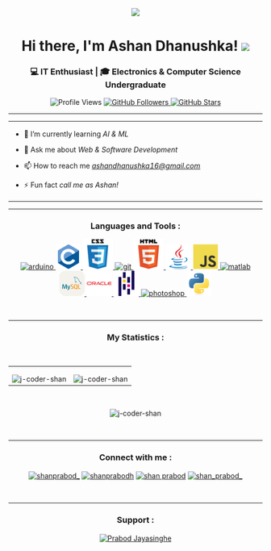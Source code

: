 <p align="center">
  <img src="https://github.com/7oSkaaa/7oSkaaa/blob/main/Images/about_me.gif?raw=true" width="100px">
</p>

<h1 align="center">Hi there, I'm Ashan Dhanushka! <img src="https://media.giphy.com/media/hvRJCLFzcasrR4ia7z/giphy.gif" width="35px"></h1>
<h3 align="center">💻 IT Enthusiast | 🎓 Electronics & Computer Science Undergraduate</h3>

<p align="center">
  <img src="https://komarev.com/ghpvc/?username=j-coder-shan&label=Profile%20views&color=0e75b6&style=flat" alt="Profile Views" />
  <a href="https://github.com/j-coder-shan?tab=followers">
    <img src="https://img.shields.io/github/followers/j-coder-shan?label=Followers&style=social" alt="GitHub Followers">
  </a>
  <a href="https://github.com/j-coder-shan">
    <img src="https://img.shields.io/github/stars/j-coder-shan?label=GitHub%20Stars&style=social" alt="GitHub Stars">
  </a>
</p>

---

<table align="center">
<tr border="none">
<td width="50%" align="left">

- 🌱 I’m currently learning *AI & ML*

- 💬 Ask me about *Web & Software Development*

- 📫 How to reach me *ashandhanushka16@gmail.com*

- ⚡ Fun fact *call me as Ashan!*
  
</td>
</tr>
</table>

- ---

<h3 align="CENTER">Languages and Tools :</h3>
<p align="CENTER"> <a href="https://www.arduino.cc/" target="_blank" rel="noreferrer"> <img src="https://cdn.worldvectorlogo.com/logos/arduino-1.svg" alt="arduino" width="50" height="50"/> </a> 
  <a href="https://www.cprogramming.com/" target="_blank" rel="noreferrer"> <img src="https://raw.githubusercontent.com/devicons/devicon/master/icons/c/c-original.svg" alt="c" width="50" height="50"/> </a> 
  <a href="https://www.w3schools.com/css/" target="_blank" rel="noreferrer"> <img src="https://raw.githubusercontent.com/devicons/devicon/master/icons/css3/css3-original-wordmark.svg" alt="css3" width="60" height="60"/> </a> 
  <a href="https://git-scm.com/" target="_blank" rel="noreferrer"> <img src="https://www.vectorlogo.zone/logos/git-scm/git-scm-icon.svg" alt="git" width="50" height="50"/> </a> 
  <a href="https://www.w3.org/html/" target="_blank" rel="noreferrer"> <img src="https://raw.githubusercontent.com/devicons/devicon/master/icons/html5/html5-original-wordmark.svg" alt="html5" width="60" height="60"/> </a> 
  <a href="https://www.java.com" target="_blank" rel="noreferrer"> <img src="https://raw.githubusercontent.com/devicons/devicon/master/icons/java/java-original.svg" alt="java" width="50" height="50"/> </a> 
  <a href="https://developer.mozilla.org/en-US/docs/Web/JavaScript" target="_blank" rel="noreferrer"> <img src="https://raw.githubusercontent.com/devicons/devicon/master/icons/javascript/javascript-original.svg" alt="javascript" width="50" height="50"/> </a> 
  <a href="https://www.mathworks.com/" target="_blank" rel="noreferrer"> <img src="https://upload.wikimedia.org/wikipedia/commons/2/21/Matlab_Logo.png" alt="matlab" width="50" height="50"/> </a> 
  <a href="https://www.mysql.com/" target="_blank" rel="noreferrer"> <img src="https://github.com/tandpfun/skill-icons/blob/main/icons/MySQL-Light.svg" alt="mysql" width="50" height="50"/> </a> 
  <a href="https://www.oracle.com/" target="_blank" rel="noreferrer"> <img src="https://raw.githubusercontent.com/devicons/devicon/master/icons/oracle/oracle-original.svg" alt="oracle" width="50" height="50"/> </a> 
  <a href="https://pandas.pydata.org/" target="_blank" rel="noreferrer"> <img src="https://raw.githubusercontent.com/devicons/devicon/2ae2a900d2f041da66e950e4d48052658d850630/icons/pandas/pandas-original.svg" alt="pandas" width="50" height="50"/> </a> 
  <a href="https://www.photoshop.com/en" target="_blank" rel="noreferrer"> <img src="https://github.com/Scar1109/skill-icons/blob/Scar1109/icons/Photoshop.svg" alt="photoshop" width="50" height="50"/> </a> 
  <a href="https://www.python.org" target="_blank" rel="noreferrer"> <img src="https://raw.githubusercontent.com/devicons/devicon/master/icons/python/python-original.svg" alt="python" width="50" height="50"/> </a> </p>
<br>

---
<h3 align="center">My Statistics :</h3>
<br>
<table align="center">
<tr border="none">
<td width="50%" align="left">
<p><img align="left" src="https://github-readme-stats.vercel.app/api?username=j-coder-shan&theme=dark&show_icons=true&locale=en&hide_border=false&no-bg=true&no-frame=true&langs_count=10" alt="j-coder-shan" /></p>
</td>
  <td> <p><img align="right" src="https://github-readme-streak-stats.herokuapp.com/?user=j-coder-shan&theme=dark&hide_border=false&no-bg=true&no-frame=true&langs_count=10" alt="j-coder-shan" /></p></td>
</tr>
</table>
<br>

<p align="center"><img align="center" src="https://github-readme-stats.vercel.app/api/top-langs?username=j-coder-shan&theme=dark&show_icons=true&locale=en&layout=compact&hide_border=false&no-bg=true&no-frame=true&langs_count=10" alt="j-coder-shan" /></p><br>

---


<h3 align="CENTER">Connect with me :</h3>
<p align="CENTER">
<a href="https://twitter.com/shanprabod_" target="blank"><img align="center" src="https://raw.githubusercontent.com/rahuldkjain/github-profile-readme-generator/master/src/images/icons/Social/twitter.svg" alt="shanprabod_" height="30" width="40" /></a>
<a href="https://linkedin.com/in/shanprabodh" target="blank"><img align="center" src="https://raw.githubusercontent.com/rahuldkjain/github-profile-readme-generator/master/src/images/icons/Social/linked-in-alt.svg" alt="shanprabodh" height="30" width="40" /></a>
<a href="https://fb.com/shan prabod" target="blank"><img align="center" src="https://raw.githubusercontent.com/rahuldkjain/github-profile-readme-generator/master/src/images/icons/Social/facebook.svg" alt="shan prabod" height="30" width="40" /></a>
<a href="https://instagram.com/shan_prabod_" target="blank"><img align="center" src="https://raw.githubusercontent.com/rahuldkjain/github-profile-readme-generator/master/src/images/icons/Social/instagram.svg" alt="shan_prabod_" height="30" width="40" /></a>
</p>
<br>

---


<h3 align="CENTER">Support :</h3>
<p align="center"><a href="https://www.buymeacoffee.com/Prabod Jayasinghe"> <img align="CENTER" src="https://cdn.buymeacoffee.com/buttons/v2/default-yellow.png" height="50" width="210" alt="Prabod Jayasinghe" /></a></p><br>

